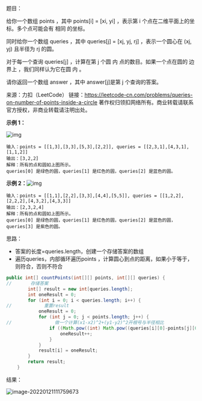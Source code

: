 题目：

给你一个数组 points ，其中 points[i] = [xi, yi] ，表示第 i 个点在二维平面上的坐标。多个点可能会有 相同 的坐标。

同时给你一个数组 queries ，其中 queries[j] = [xj, yj, rj] ，表示一个圆心在 (xj, yj) 且半径为 rj 的圆。

对于每一个查询 queries[j] ，计算在第 j 个圆 内 点的数目。如果一个点在圆的 边界上 ，我们同样认为它在圆 内 。

请你返回一个数组 answer ，其中 answer[j]是第 j 个查询的答案。

来源：力扣（LeetCode）
链接：https://leetcode-cn.com/problems/queries-on-number-of-points-inside-a-circle
著作权归领扣网络所有。商业转载请联系官方授权，非商业转载请注明出处。

**示例 1：**

![img](https://gitee.com/misteryliu/typora/raw/master/image/chrome_2021-03-25_22-34-16.png)

```
输入：points = [[1,3],[3,3],[5,3],[2,2]], queries = [[2,3,1],[4,3,1],[1,1,2]]
输出：[3,2,2]
解释：所有的点和圆如上图所示。
queries[0] 是绿色的圆，queries[1] 是红色的圆，queries[2] 是蓝色的圆。
```

**示例 2：**![img](https://gitee.com/misteryliu/typora/raw/master/image/chrome_2021-03-25_22-42-07.png)

```
输入：points = [[1,1],[2,2],[3,3],[4,4],[5,5]], queries = [[1,2,2],[2,2,2],[4,3,2],[4,3,3]]
输出：[2,3,2,4]
解释：所有的点和圆如上图所示。
queries[0] 是绿色的圆，queries[1] 是红色的圆，queries[2] 是蓝色的圆，queries[3] 是紫色的圆。
```

思路：

- 答案的长度=queries.length，创建一个存储答案的数组
- 遍历queries，内部循环遍历points ，计算圆心到点的距离，如果小于等于，则符合，否则不符合

```java
public int[] countPoints(int[][] points, int[][] queries) {
//       存储答案
        int[] result = new int[queries.length];
        int oneResult = 0;
        for (int i = 0; i < queries.length; i++) {
//            重置result
            oneResult = 0;
            for (int j = 0; j < points.length; j++) {
//                做一个计算(x1-x2)^2+(y1-y2)^2开根号与半径相比
                if ((Math.pow((int) Math.pow((queries[i][0]-points[j][0]),2)+(int) Math.pow((queries[i][1]-points[j][1]),2), 1.0 / 2))<=queries[i][2]) {
                    oneResult++;
                }
            }
            result[i] = oneResult;
        }
        return result;
    }
```

结果：

![image-20220121111759673](https://gitee.com/misteryliu/typora/raw/master/image/image-20220121111759673.png)